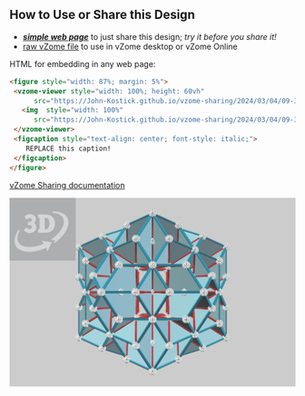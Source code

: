
## How to Use or Share this Design

 - [***simple web page***](<https://John-Kostick.github.io/vzome-sharing/2024/03/04/09-35-44-Icosa-Dissection/>) to just share this design; *try it before you share it!*
 - [raw vZome file](<https://raw.githubusercontent.com/John-Kostick/vzome-sharing/main/2024/03/04/09-35-44-Icosa-Dissection/Icosa-Dissection.vZome>) to use in vZome desktop or vZome Online
 
 HTML for embedding in any web page:
 ```html
<figure style="width: 87%; margin: 5%">
  <vzome-viewer style="width: 100%; height: 60vh"
       src="https://John-Kostick.github.io/vzome-sharing/2024/03/04/09-35-44-Icosa-Dissection/Icosa-Dissection.vZome" >
    <img  style="width: 100%"
       src="https://John-Kostick.github.io/vzome-sharing/2024/03/04/09-35-44-Icosa-Dissection/Icosa-Dissection.png" >
  </vzome-viewer>
  <figcaption style="text-align: center; font-style: italic;">
     REPLACE this caption!
  </figcaption>
</figure>
 ```

[vZome Sharing documentation](https://vzome.github.io/vzome/sharing.html#how-it-works)

![Image](<Icosa-Dissection.png>)


